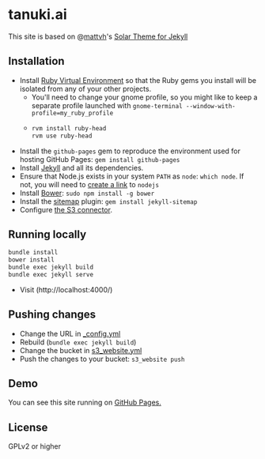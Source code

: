 tanuki.ai
======================

This site is based on @[mattvh](https://github.com/mattvh)'s [Solar Theme for Jekyll](https://github.com/mattvh/solar-theme-jekyll)

Installation
--------------
* Install [Ruby Virtual Environment](https://rvm.io/) so that the Ruby gems you install will be isolated from any of your other projects.
  * You'll need to change your gnome profile, so you might like to keep a separate profile launched with `gnome-terminal --window-with-profile=my_ruby_profile`
  * ```bash
    rvm install ruby-head
    rvm use ruby-head
    ```
* Install the `github-pages` gem to reproduce the environment used for hosting GitHub Pages: `gem install github-pages`
* Install [Jekyll](https://jekyllrb.com/docs/installation/) and all its dependencies.
* Ensure that Node.js exists in your system `PATH` as `node`: `which node`. If not, you will need to [create a link](https://github.com/nodejs/node-v0.x-archive/issues/3911) to `nodejs`
* Install [Bower](https://bower.io/): `sudo npm install -g bower`
* Install the [sitemap](https://github.com/jekyll/jekyll-sitemap) plugin: `gem install jekyll-sitemap`
* Configure [the S3 connector](https://github.com/laurilehmijoki/s3_website).

Running locally
--------------
```bash
bundle install
bower install
bundle exec jekyll build
bundle exec jekyll serve
```
* Visit (http://localhost:4000/)

Pushing changes
-----------------
* Change the URL in [_config.yml](/_config.yml)
* Rebuild (`bundle exec jekyll build`)
* Change the bucket in [s3_website.yml](/s3_website.yml)
* Push the changes to your bucket: `s3_website push`

Demo
-------

You can see this site running on [GitHub Pages.](owen9825.github.io/barfly.ai/)


License
---------

GPLv2 or higher
